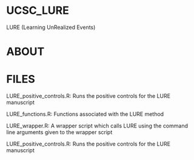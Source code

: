 # UCSC_LURE
LURE (Learning UnRealized Events)

# ABOUT


# FILES

LURE_positive_controls.R: Runs the positive controls for the LURE manuscript



LURE_functions.R: Functions associated with the LURE method

LURE_wrapper.R: A wrapper script which calls LURE using the command line arguments given to the wrapper script

LURE_positive_controls.R: Runs the positive controls for the LURE manuscript
